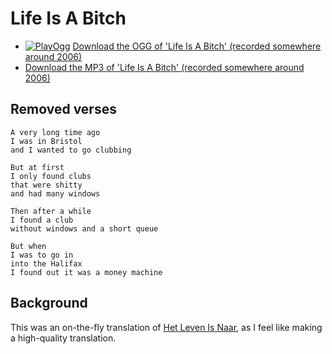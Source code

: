 # Life Is A Bitch

 * [![PlayOgg](http://static.fsf.org/playogg/Play_ogg_80x15.png "I support PlayOgg!")](http://playogg.org) [Download the OGG of 'Life Is A Bitch' (recorded somewhere around 2006)](http://www.richelbilderbeek.nl/CD05_15LifeIsAbitch.ogg)
 * [Download the MP3 of 'Life Is A Bitch' (recorded somewhere around 2006)](http://www.richelbilderbeek.nl/CD05_15LifeIsAbitch.mp3)

## Removed verses

```
A very long time ago
I was in Bristol
and I wanted to go clubbing

But at first
I only found clubs
that were shitty 
and had many windows

Then after a while
I found a club
without windows and a short queue

But when
I was to go in
into the Halifax
I found out it was a money machine
```

## Background

This was an on-the-fly translation of [Het Leven Is Naar](HetLevenIsNaar.md), as I feel
like making a high-quality translation.
